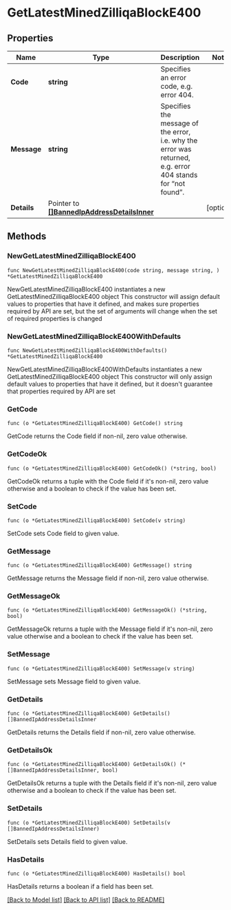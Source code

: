 # GetLatestMinedZilliqaBlockE400

## Properties

Name | Type | Description | Notes
------------ | ------------- | ------------- | -------------
**Code** | **string** | Specifies an error code, e.g. error 404. | 
**Message** | **string** | Specifies the message of the error, i.e. why the error was returned, e.g. error 404 stands for “not found”. | 
**Details** | Pointer to [**[]BannedIpAddressDetailsInner**](BannedIpAddressDetailsInner.md) |  | [optional] 

## Methods

### NewGetLatestMinedZilliqaBlockE400

`func NewGetLatestMinedZilliqaBlockE400(code string, message string, ) *GetLatestMinedZilliqaBlockE400`

NewGetLatestMinedZilliqaBlockE400 instantiates a new GetLatestMinedZilliqaBlockE400 object
This constructor will assign default values to properties that have it defined,
and makes sure properties required by API are set, but the set of arguments
will change when the set of required properties is changed

### NewGetLatestMinedZilliqaBlockE400WithDefaults

`func NewGetLatestMinedZilliqaBlockE400WithDefaults() *GetLatestMinedZilliqaBlockE400`

NewGetLatestMinedZilliqaBlockE400WithDefaults instantiates a new GetLatestMinedZilliqaBlockE400 object
This constructor will only assign default values to properties that have it defined,
but it doesn't guarantee that properties required by API are set

### GetCode

`func (o *GetLatestMinedZilliqaBlockE400) GetCode() string`

GetCode returns the Code field if non-nil, zero value otherwise.

### GetCodeOk

`func (o *GetLatestMinedZilliqaBlockE400) GetCodeOk() (*string, bool)`

GetCodeOk returns a tuple with the Code field if it's non-nil, zero value otherwise
and a boolean to check if the value has been set.

### SetCode

`func (o *GetLatestMinedZilliqaBlockE400) SetCode(v string)`

SetCode sets Code field to given value.


### GetMessage

`func (o *GetLatestMinedZilliqaBlockE400) GetMessage() string`

GetMessage returns the Message field if non-nil, zero value otherwise.

### GetMessageOk

`func (o *GetLatestMinedZilliqaBlockE400) GetMessageOk() (*string, bool)`

GetMessageOk returns a tuple with the Message field if it's non-nil, zero value otherwise
and a boolean to check if the value has been set.

### SetMessage

`func (o *GetLatestMinedZilliqaBlockE400) SetMessage(v string)`

SetMessage sets Message field to given value.


### GetDetails

`func (o *GetLatestMinedZilliqaBlockE400) GetDetails() []BannedIpAddressDetailsInner`

GetDetails returns the Details field if non-nil, zero value otherwise.

### GetDetailsOk

`func (o *GetLatestMinedZilliqaBlockE400) GetDetailsOk() (*[]BannedIpAddressDetailsInner, bool)`

GetDetailsOk returns a tuple with the Details field if it's non-nil, zero value otherwise
and a boolean to check if the value has been set.

### SetDetails

`func (o *GetLatestMinedZilliqaBlockE400) SetDetails(v []BannedIpAddressDetailsInner)`

SetDetails sets Details field to given value.

### HasDetails

`func (o *GetLatestMinedZilliqaBlockE400) HasDetails() bool`

HasDetails returns a boolean if a field has been set.


[[Back to Model list]](../README.md#documentation-for-models) [[Back to API list]](../README.md#documentation-for-api-endpoints) [[Back to README]](../README.md)



